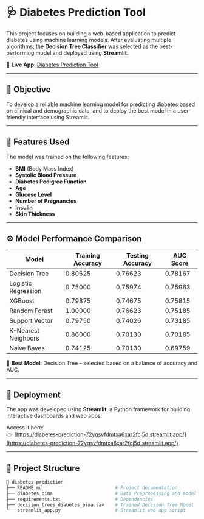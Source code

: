 # 🩺 Diabetes Prediction Tool

This project focuses on building a web-based application to predict diabetes using machine learning models. After evaluating multiple algorithms, the **Decision Tree Classifier** was selected as the best-performing model and deployed using **Streamlit**.

🔗 **Live App**: [Diabetes Prediction Tool](https://diabetes-prediction-72yqsvfdmtxa6xar2fcj5d.streamlit.app/)

---

## 📌 Objective

To develop a reliable machine learning model for predicting diabetes based on clinical and demographic data, and to deploy the best model in a user-friendly interface using Streamlit.

---

## 🧬 Features Used

The model was trained on the following features:

- **BMI** (Body Mass Index)  
- **Systolic Blood Pressure**  
- **Diabetes Pedigree Function**  
- **Age**  
- **Glucose Level**  
- **Number of Pregnancies**  
- **Insulin**  
- **Skin Thickness**  

---

## ⚙️ Model Performance Comparison

| Model               | Training Accuracy | Testing Accuracy | AUC Score |
|---------------------|-------------------|------------------|-----------|
| Decision Tree       | 0.80625           | 0.76623          | 0.78167   |
| Logistic Regression | 0.75000           | 0.75974          | 0.75963   |
| XGBoost             | 0.79875           | 0.74675          | 0.75815   |
| Random Forest       | 1.00000           | 0.76623          | 0.75185   |
| Support Vector      | 0.79750           | 0.74026          | 0.73185   |
| K-Nearest Neighbors | 0.86000           | 0.70130          | 0.70185   |
| Naive Bayes         | 0.74125           | 0.70130          | 0.69759   |

📌 **Best Model**: Decision Tree – selected based on a balance of accuracy and AUC.

---

## 🚀 Deployment

The app was developed using **Streamlit**, a Python framework for building interactive dashboards and web apps.

Access it here:  
👉 [https://diabetes-prediction-72yqsvfdmtxa6xar2fcj5d.streamlit.app/](https://diabetes-prediction-72yqsvfdmtxa6xar2fcj5d.streamlit.app/)

---

## 📂 Project Structure

```bash
📁 diabetes-prediction
├── README.md                           # Project documentation
├── diabetes_pima                       # Data Preprocessing and model training
├── requirements.txt                    # Dependencies
├── decision_trees_diabetes_pima.sav    # Trained Decision Tree Model
└── streamlit_app.py                    # Streamlit web app script
